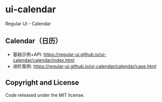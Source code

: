 # ui-calendar

Regular UI - Calendar

## Calendar（日历）

- 基础示例+API: https://regular-ui.github.io/ui-calendar/calendar/index.html
- 进阶案例: https://regular-ui.github.io/ui-calendar/calendar/case.html

## Copyright and License

Code released under the MIT license.
